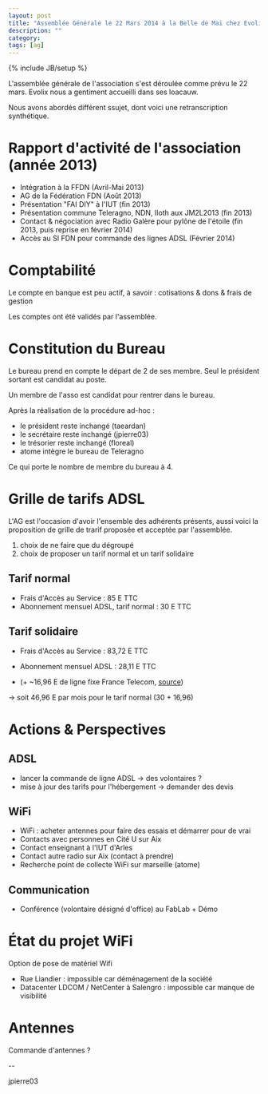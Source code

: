 ```yaml
---
layout: post
title: "Assemblée Générale le 22 Mars 2014 à la Belle de Mai chez Evolix"
description: ""
category: 
tags: [ag]
---
```

{% include JB/setup %}

L'assemblée générale de l'association s'est déroulée comme prévu le 22 mars.
Evolix nous a gentiment accueilli dans ses loacauw.

Nous avons abordés différent ssujet, dont voici une retranscription synthétique.

# Rapport d'activité de l'association (année 2013)

* Intégration à la FFDN (Avril-Mai 2013)
* AG de la Fédération FDN (Août 2013)
* Présentation "FAI DIY" à l'IUT (fin 2013)
* Présentation commune Teleragno, NDN, Iloth aux JM2L2013 (fin 2013)
* Contact & négociation avec Radio Galère pour pylône de l'étoile (fin 2013, puis reprise en février 2014)
* Accès au SI FDN pour commande des lignes ADSL (Février 2014)

# Comptabilité

Le compte en banque est peu actif, à savoir : cotisations & dons & frais de gestion 

Les comptes ont été validés par l'assemblée.

# Constitution du Bureau

Le bureau prend en compte le départ de 2 de ses membre.
Seul le président sortant est candidat au poste.

Un membre de l'asso est candidat pour rentrer dans le bureau.

Après la réalisation de la procédure ad-hoc :

* le président reste inchangé (taeardan)
* le secrétaire reste inchangé (jpierre03)
* le trésorier reste inchangé (floreal)
* atome intègre le bureau de Teleragno

Ce qui porte le nombre de membre du bureau à 4.

# Grille de tarifs ADSL

L'AG est l'occasion d'avoir l'ensemble des adhérents présents, aussi voici la proposition de grille de trarif proposée et acceptée par l'assemblée.

1. choix de ne faire que du dégroupé
2. choix de proposer un tarif normal et un tarif solidaire

## Tarif normal

* Frais d'Accès au Service : 85 E TTC
* Abonnement mensuel ADSL, tarif normal : 30 E TTC 

## Tarif solidaire

* Frais d'Accès au Service : 83,72 E TTC
* Abonnement mensuel ADSL : 28,11 E TTC 

* (+ ~16,96 E de ligne fixe France Telecom, [source](http://boutique.orange.fr/ESHOP_mx_ft/?tp=F&ref=3496&IDCible=1&type=3))

-> soit 46,96 E par mois pour le tarif normal  (30 + 16,96)
 
# Actions & Perspectives

## ADSL

* lancer la commande de ligne ADSL -> des volontaires ?
* mise à jour des tarifs pour l'hébergement -> demander des devis

## WiFi

* WiFi : acheter antennes pour faire des essais et démarrer pour de vrai
* Contacts avec personnes en Cité U sur Aix  
* Contact enseignant à l'IUT d'Arles
* Contact autre radio sur Aix (contact à prendre)
* Recherche point de collecte WiFi sur marseille (atome)

## Communication

* Conférence (volontaire désigné d'office) au FabLab + Démo
# État du projet WiFi

Option de pose de matériel Wifi 

* Rue Liandier : impossible car déménagement de la société
* Datacenter LDCOM / NetCenter à Salengro : impossible car manque de visibilité

# Antennes

Commande d'antennes ?


--

jpierre03

